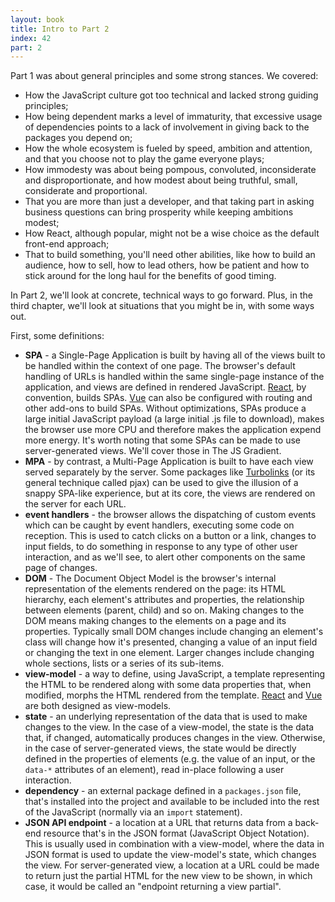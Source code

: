 ```yaml
---
layout: book
title: Intro to Part 2
index: 42
part: 2
---
```


Part 1 was about general principles and some strong stances. We covered:

* How the JavaScript culture got too technical and lacked strong guiding principles;
* How being dependent marks a level of immaturity, that excessive usage of dependencies points to a lack of involvement in giving back to the packages you depend on;
* How the whole ecosystem is fueled by speed, ambition and attention, and that you choose not to play the game everyone plays;
* How immodesty was about being pompous, convoluted, inconsiderate and disproportionate, and how modest about being truthful, small, considerate and proportional.
* That you are more than just a developer, and that taking part in asking business questions can bring prosperity while keeping ambitions modest;
* How React, although popular, might not be a wise choice as the default front-end approach;
* That to build something, you'll need other abilities, like how to build an audience, how to sell, how to lead others, how be patient and how to stick around for the long haul for the benefits of good timing.

In Part 2, we'll look at concrete, technical ways to go forward. Plus, in the third chapter, we'll look at situations that you might be in, with some ways out.

First, some definitions:

* **SPA** - a Single-Page Application is built by having all of the views built to be handled within the context of one page. The browser's default handling of URLs is handled within the same single-page instance of the application, and views are defined in rendered JavaScript. [React][react], by convention, builds SPAs. [Vue][vue] can also be configured with routing and other add-ons to build SPAs. Without optimizations, SPAs produce a large initial JavaScript payload (a large initial .js file to download), makes the browser use more CPU and therefore makes the application expend more energy. It's worth noting that some SPAs can be made to use server-generated views. We'll cover those in The JS Gradient.
* **MPA** - by contrast, a Multi-Page Application is built to have each view served separately by the server. Some packages like [Turbolinks][turbolinks] (or its general technique called pjax) can be used to give the illusion of a snappy SPA-like experience, but at its core, the views are rendered on the server for each URL.
* **event handlers** - the browser allows the dispatching of custom events which can be caught by event handlers, executing some code on reception. This is used to catch clicks on a button or a link, changes to input fields, to do something in response to any type of other user interaction, and as we'll see, to alert other components on the same page of changes.
* **DOM** - The Document Object Model is the browser's internal representation of the elements rendered on the page: its HTML hierarchy, each element's attributes and properties, the relationship between elements (parent, child) and so on. Making changes to the DOM means making changes to the elements on a page and its properties. Typically small DOM changes include changing an element's class will change how it's presented, changing a value of an input field or changing the text in one element. Larger changes include changing whole sections, lists or a series of its sub-items.
* **view-model** - a way to define, using JavaScript, a template representing the HTML to be rendered along with some data properties that, when modified, morphs the HTML rendered from the template. [React][react] and [Vue][vue] are both designed as view-models.
* **state** - an underlying representation of the data that is used to make changes to the view. In the case of a view-model, the state is the data that, if changed, automatically produces changes in the view. Otherwise, in the case of server-generated views, the state would be directly defined in the properties of elements (e.g. the value of an input, or the `data-*` attributes of an element), read in-place following a user interaction.
* **dependency** - an external package defined in a `packages.json` file, that's installed into the project and available to be included into the rest of the JavaScript (normally via an `import` statement).
* **JSON API endpoint** - a location at a URL that returns data from a back-end resource that's in the JSON format (JavaScript Object Notation). This is usually used in combination with a view-model, where the data in JSON format is used to update the view-model's state, which changes the view. For server-generated view, a location at a URL could be made to return just the partial HTML for the new view to be shown, in which case, it would be called an "endpoint returning a view partial".

[react]: https://reactjs.org
[vue]: https://vuejs.org
[turbolinks]: https://github.com/turbolinks/turbolinks

